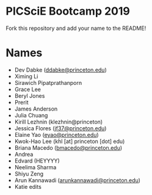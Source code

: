 # PICSciE Bootcamp 2019
Fork this repository and add your name to the README!

# Names
 - Dev Dabke (ddabke@princeton.edu)
 - Ximing Li
 - Sirawich Pipatprathanporn
 - Grace Lee
 - Beryl Jones
 - Prerit
 - James Anderson
 - Julia Chuang
 - Kirill Lezhnin (klezhnin@princeton)
 - Jessica Flores (jf37@princeton.edu)
 - Elaine Yao (eyao@princeton.edu)
 - Kwok-Hao Lee (khl [at] princeton [dot] edu)
 - Briana Macedo (bmacedo@princeton.edu)
 - Andrea
 - Edvard (HEYYYY)
 - Neelima Sharma
 - Shiyu Zeng
 - Arun Kannawadi (arunkannawadi@princeton.edu)
 - Katie edits
